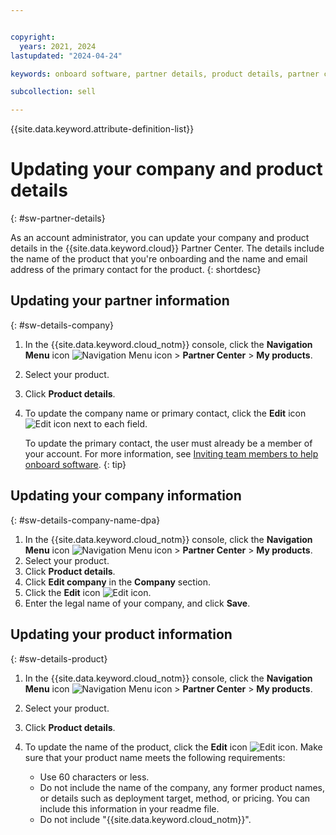 ```yaml
---


copyright:
  years: 2021, 2024
lastupdated: "2024-04-24"

keywords: onboard software, partner details, product details, partner center, third-party, software, company details

subcollection: sell

---
```


{{site.data.keyword.attribute-definition-list}}

# Updating your company and product details
{: #sw-partner-details}

As an account administrator, you can update your company and product details in the {{site.data.keyword.cloud}} Partner Center. The details include the name of the product that you're onboarding and the name and email address of the primary contact for the product.
{: shortdesc}

## Updating your partner information
{: #sw-details-company}

1. In the {{site.data.keyword.cloud_notm}} console, click the **Navigation Menu** icon ![Navigation Menu icon](../icons/icon_hamburger.svg "Menu") > **Partner Center** > **My products**.
1. Select your product.
1. Click **Product details**.
1. To update the company name or primary contact, click the **Edit** icon ![Edit icon](../icons/edit-tagging.svg "Edit") next to each field.

   To update the primary contact, the user must already be a member of your account. For more information, see [Inviting team members to help onboard software](/docs/sell?topic=sell-sw-invite-team).
   {: tip}

## Updating your company information
{: #sw-details-company-name-dpa}

1. In the {{site.data.keyword.cloud_notm}} console, click the **Navigation Menu** icon ![Navigation Menu icon](../icons/icon_hamburger.svg "Menu") > **Partner Center** > **My products**.
1. Select your product.
1. Click **Product details**.
1. Click **Edit company** in the **Company** section.
1. Click the **Edit** icon ![Edit icon](../icons/edit-tagging.svg "Edit").
1. Enter the legal name of your company, and click **Save**.

## Updating your product information
{: #sw-details-product}

1. In the {{site.data.keyword.cloud_notm}} console, click the **Navigation Menu** icon ![Navigation Menu icon](../icons/icon_hamburger.svg "Menu") > **Partner Center** > **My products**.
1. Select your product.
1. Click **Product details**.
1. To update the name of the product, click the **Edit** icon ![Edit icon](../icons/edit-tagging.svg "Edit"). Make sure that your product name meets the following requirements:

   * Use 60 characters or less.
   * Do not include the name of the company, any former product names, or details such as deployment target, method, or pricing. You can include this information in your readme file.
   * Do not include "{{site.data.keyword.cloud_notm}}".

